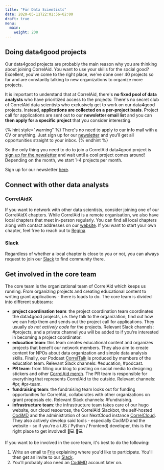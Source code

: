 ```yaml
---
title: "Für Data Scientists"
date: 2020-05-11T22:01:56+02:00
draft: true
menu:
  main:
    weight: 200
---
```


## Doing data4good projects

Our data4good projects are probably the main reason why you are thinking about joining CorrelAid. You want to use your skills for the social good? Excellent, you've come to the right place, we've done over 40 projects so far and are constantly talking to new organizations to organize more projects.

It is important to understand that at CorrelAid, there's **no fixed pool of data analysts** who have prioritized access to the projects: There's no secret club of CorrelAid data scientists who exclusively get to work on our data4good projects. Instead, **applications are collected on a per-project basis**. Project call for applications are sent out to our **newsletter email list** and you can **then apply for a specific project** that you consider interesting. 

{% hint style="warning" %}
There's no need to apply to our info mail with a CV or anything. Just sign up for our [newsletter](https://correlaid.us12.list-manage.com/subscribe?u=b294bf2834adf5d89bdd2dd5a&id=915f3f3eff) and you'll get all opportunities straight to your inbox. 
{% endhint %}

So the only thing you need to do to join a CorrelAid data4good project is [sign up for the newsletter](https://correlaid.us12.list-manage.com/subscribe?u=b294bf2834adf5d89bdd2dd5a&id=915f3f3eff) and wait until a cool project comes around! Depending on the month, we start 1-4 projects per month. 

Sign up for our newsletter [here](https://correlaid.us12.list-manage.com/subscribe?u=b294bf2834adf5d89bdd2dd5a&id=915f3f3eff).

## Connect with other data analysts

### CorrelAidX

If you want to network with other data scientists, consider joining one of our CorrelAidX chapters. While CorrelAid is a remote organisation, we also have local chapters that meet in-person regularly. You can find all local chapters along with contact addresses on our [website](https://correlaid.org/en/correlaid-x/). If you want to start your own chapter, feel free to reach out to [Regina](mailto:regina.s@correlaid.org).

### Slack

Regardless of whether a local chapter is close to you or not, you can always request to join our [Slack](wiki/communication/slack.md#i-want-to-get-access-to-slack-how-do-i-get-it) to find community there. 

## Get involved in the core team

The core team is the organizational team of CorrelAid which keeps us running. From organizing projects and creating educational content to writing grant applications - there is loads to do. The core team is divided into different subteams:

* **project coordination team**: the project coordination team coordinates the data4good projects, i.e. they talk to the organization, find out how we can help them and sends out the project call for applications. They usually _do not actively code_ for the projects. Relevant Slack channels: \#projects, and a private channel you will be added to if you're interested in becoming a project coordinator.
* **education team**: this team creates educational content and organizes projects that benefit our network members. They also aim to create content for NPOs about data organization and simple data analysis skills. Finally, our Podcast [CorrelTalk](https://www.spreaker.com/show/correltalk-the-correlaid-podcast) is  produced by members of the education team. Relevant Slack channels: \#education, \#podcast. 
* **PR team**: from filling our blog to posting on social media to designing stickers and other [CorrelAid merch](wiki/correlaid-merch.md). The PR team is responsible for everything that represents CorrelAid to the outside. Relevant channels: \#pr, \#pr-team. 
* **fundraising team**: the fundraising team looks out for funding opportunities for CorrelAid, collaborates with other organizations on grant proposals etc. Relevant Slack channels: \#fundraising.
* **infrastructure team**: the infrastructure team takes care of our hugo website, our cloud resources, the CorrelAid Slackbot, the self-hosted [CodiMD](wiki/infrastructure/codimd.md) and the administration of our NextCloud instance [CorrelCloud](wiki/infrastructure/correlcloud.md). They also actively develop said tools - especially CodiMD and the website - so if you're a \(JS / Python / Frontend\) developer, this is the right place to get involved! 👩💻 👨💻 

If you want to be involved in the core team, it's best to do the following:

1. Write an email to [Frie](mailto:frie.p@correlaid.org) explaining where you'd like to participate. You'll then get an invite to our [Slack](wiki/communication/slack.md). 
2. You'll probably also need an [CodiMD](wiki/infrastructure/codimd.md) account later on. 

